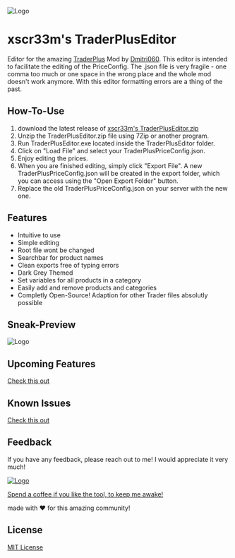 ![Logo](https://i.imgur.com/HL4128el.png)

# xscr33m's TraderPlusEditor
Editor for the amazing [TraderPlus](https://steamcommunity.com/sharedfiles/filedetails/?id=2458896948) Mod by [Dmitri060](https://steamcommunity.com/id/Dmitri060). 
This editor is intended to facilitate the editing of the PriceConfig. 
The .json file is very fragile - one comma too much or one space in the wrong place and the whole mod doesn't work anymore. 
With this editor formatting errors are a thing of the past.


## How-To-Use

   1. download the latest release of [xscr33m's TraderPlusEditor.zip](https://github.com/xscr33m/TraderPlusEditor/releases) 
   2. Unzip the TraderPlusEditor.zip file using 7Zip or another program.
   3. Run TraderPlusEditor.exe located inside the TraderPlusEditor folder.
   4. Click on "Load File" and select your TraderPlusPriceConfig.json.
   5. Enjoy editing the prices.
   6. When you are finished editing, simply click "Export File". A new TraderPlusPriceConfig.json will be created in the export folder, which you can access using the "Open Export Folder" button.
   7. Replace the old TraderPlusPriceConfig.json on your server with the new one.
   

## Features

- Intuitive to use
- Simple editing
- Root file wont be changed
- Searchbar for product names
- Clean exports free of typing errors
- Dark Grey Themed
- Set variables for all products in a category
- Easily add and remove products and categories
- Completly Open-Source! Adaption for other Trader files absolutly possible


## Sneak-Preview

![Logo](https://i.imgur.com/fKmtNSI.png)


## Upcoming Features

[Check this out](https://github.com/xscr33m/TraderPlusEditor/discussions/2)


## Known Issues

[Check this out](https://github.com/xscr33m/TraderPlusEditor/issues)


## Feedback

If you have any feedback, please reach out to me!
I would appreciate it very much! 

[![Logo](https://cdn.discordapp.com/attachments/1103457256164569120/1109278528354127982/Join_Discord-logo.png)](https://discord.com/invite/K9mkHyuGG8)

[Spend a coffee if you like the tool, to keep me awake!](https://www.paypal.com/paypalme/dheil53)

made with ♥ for this amazing community!

## License

[MIT License](https://spdx.org/licenses/)
